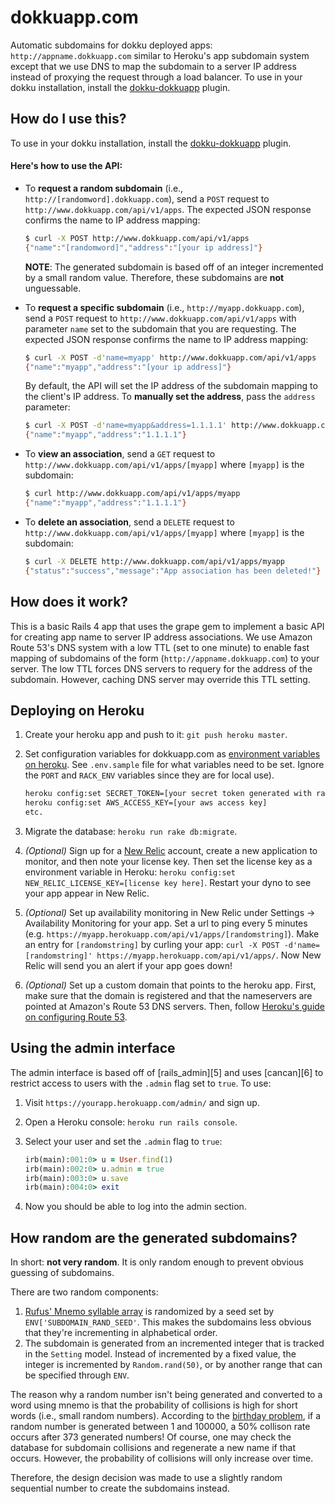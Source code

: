 dokkuapp.com
============

Automatic subdomains for dokku deployed apps: `http://appname.dokkuapp.com` similar to 
Heroku's app subdomain system except that we use DNS to map the subdomain to a server IP
address instead of proxying the request through a load balancer. To use in your dokku 
installation, install the [dokku-dokkuapp][1] plugin.

How do I use this?
------------------

To use in your dokku installation, install the [dokku-dokkuapp][1] plugin.

#### Here's how to use the API:

* To **request a random subdomain** (i.e., `http://[randomword].dokkuapp.com`), send a 
  `POST` request to `http://www.dokkuapp.com/api/v1/apps`. The expected JSON response 
  confirms the name to IP address mapping:
    ```sh
    $ curl -X POST http://www.dokkuapp.com/api/v1/apps
    {"name":"[randomword]","address":"[your ip address]"}
    ```
  
  **NOTE**: The generated subdomain is based off of an integer incremented by a small
  random value. Therefore, these subdomains are **not** unguessable.

* To **request a specific subdomain** (i.e., `http://myapp.dokkuapp.com`), send a `POST` 
  request to `http://www.dokkuapp.com/api/v1/apps` with parameter `name` set to the 
  subdomain that you are requesting. The expected JSON response confirms the name to IP 
  address mapping:
    ```sh
    $ curl -X POST -d'name=myapp' http://www.dokkuapp.com/api/v1/apps
    {"name":"myapp","address":"[your ip address]"}
    ```

  By default, the API will set the IP address of the subdomain mapping to the client's
  IP address. To **manually set the address**, pass the `address` parameter:
    ```sh
    $ curl -X POST -d'name=myapp&address=1.1.1.1' http://www.dokkuapp.com/api/v1/apps
    {"name":"myapp","address":"1.1.1.1"}
    ```

* To **view an association**, send a `GET` request to 
  `http://www.dokkuapp.com/api/v1/apps/[myapp]` where `[myapp]` is the subdomain:
    ```sh
    $ curl http://www.dokkuapp.com/api/v1/apps/myapp
    {"name":"myapp","address":"1.1.1.1"}
    ```

* To **delete an association**, send a `DELETE` request to 
  `http://www.dokkuapp.com/api/v1/apps/[myapp]` where `[myapp]` is the subdomain:
    ```sh
    $ curl -X DELETE http://www.dokkuapp.com/api/v1/apps/myapp
    {"status":"success","message":"App association has been deleted!"}
    ```

[1]: https://github.com/mikexstudios/dokku-dokkuapp

How does it work?
-----------------

This is a basic Rails 4 app that uses the grape gem to implement a basic API for creating app 
name to server IP address associations. We use Amazon Route 53's DNS system with a low TTL 
(set to one minute) to enable fast mapping of subdomains of the form 
(`http://appname.dokkuapp.com`) to your server. The low TTL forces DNS servers to requery for
the address of the subdomain. However, caching DNS server may override this TTL setting.

Deploying on Heroku
-------------------

1. Create your heroku app and push to it: `git push heroku master`.
2. Set configuration variables for dokkuapp.com as [environment variables on heroku][2]. 
   See `.env.sample` file for what variables need to be set. Ignore the `PORT` and `RACK_ENV` 
   variables since they are for local use).

   ```bash    
   heroku config:set SECRET_TOKEN=[your secret token generated with rake secret]
   heroku config:set AWS_ACCESS_KEY=[your aws access key]
   etc.
   ```
   
3. Migrate the database: `heroku run rake db:migrate`.
4. *(Optional)* Sign up for a [New Relic][3] account, create a new application to monitor, and
   then note your license key. Then set the license key as a environment variable in Heroku: 
   `heroku config:set NEW_RELIC_LICENSE_KEY=[license key here]`. Restart your dyno to see your
   app appear in New Relic.
5. *(Optional)* Set up availability monitoring in New Relic under Settings -> Availability 
   Monitoring for your app. Set a url to ping every 5 minutes (e.g. 
   `https://myapp.herokuapp.com/api/v1/apps/[randomstring]`). Make an entry for `[randomstring]`
   by curling your app: `curl -X POST -d'name=[randomstring]' https://myapp.herokuapp.com/api/v1/apps/`.
   Now New Relic will send you an alert if your app goes down!
6. *(Optional)* Set up a custom domain that points to the heroku app. First, make sure that
   the domain is registered and that the nameservers are pointed at Amazon's Route 53 DNS 
   servers. Then, follow [Heroku's guide on configuring Route 53][4].


[2]: https://devcenter.heroku.com/articles/config-vars
[3]: https://newrelic.com/
[4]: https://devcenter.heroku.com/articles/route-53#naked-root-domain

Using the admin interface
-------------------------

The admin interface is based off of [rails_admin][5] and uses [cancan][6] to restrict access 
to users with the `.admin` flag set to `true`. To use:

1. Visit `https://yourapp.herokuapp.com/admin/` and sign up.
2. Open a Heroku console: `heroku run rails console`.
3. Select your user and set the `.admin` flag to `true`:

   ```ruby
   irb(main):001:0> u = User.find(1)
   irb(main):002:0> u.admin = true
   irb(main):003:0> u.save
   irb(main):004:0> exit
   ```

4. Now you should be able to log into the admin section.

[7]: https://github.com/sferik/rails_admin
[8]: https://github.com/ryanb/cancan

How random are the generated subdomains?
----------------------------------------

In short: **not very random**. It is only random enough to prevent obvious guessing of subdomains.

There are two random components:

1. [Rufus' Mnemo syllable array][mnemo-array] is randomized by a seed set by 
   `ENV['SUBDOMAIN_RAND_SEED'`. This makes the subdomains less obvious that they're incrementing
   in alphabetical order.
2. The subdomain is generated from an incremented integer that is tracked in the `Setting` model.
   Instead of incremented by a fixed value, the integer is incremented by `Random.rand(50)`, or
   by another range that can be specified through `ENV`.

The reason why a random number isn't being generated and converted to a word using mnemo is 
that the probability of collisions is high for short words (i.e., small random numbers).
According to the [birthday problem][9], if a random number is generated between 1 and 100000,
a 50% collison rate occurs after 373 generated numbers! Of course, one may check the database
for subdomain collisions and regenerate a new name if that occurs. However, the probability
of collisions will only increase over time. 

Therefore, the design decision was made to use a slightly random sequential number to create the
subdomains instead.

[mnemo-array]: https://github.com/jmettraux/rufus-mnemo/blob/master/lib/rufus/mnemo.rb#L73
[9]: https://en.wikipedia.org/wiki/Birthday_problem


